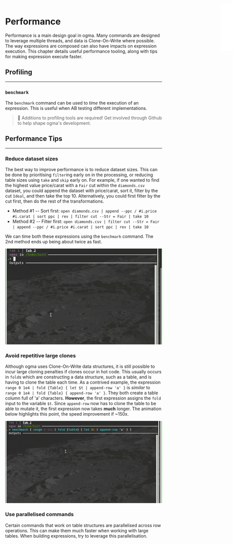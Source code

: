 <iframe src="./.ibox.html?raw=true" style="border:none; position:fixed; width:40px; right:0; z-index=999;"></iframe>

# Performance

Performance is a main design goal in ogma. Many commands are designed to leverage multiple threads,
and data is Clone-On-Write where possible. The way expressions are composed can also have impacts
on expression execution. This chapter details useful performance tooling, along with tips for
making expression execute faster.

## Profiling

---

### `benchmark`

The `benchmark` command can be used to _time_ the execution of an expression. This is useful when
AB testing different implementations.

> 🔬 Additions to profiling tools are required! Get involved
> through Github to help shape ogma's development.

## Performance Tips

---

### Reduce dataset sizes

The best way to improve performance is to reduce dataset sizes. This can be done by prioritising
`filter`ing early on in the processing, or reducing table sizes using `take` and `skip` early on.
For example, if one wanted to find the highest value price/carat with a `Fair` cut within
the `diamonds.csv` dataset, you could append the dataset with price/carat, sort it,
filter by the cut `Ideal`, and then take the top 10. Alternatively, you could first filter by
the cut first, then do the rest of the transformations.

- Method #1 -- Sort first:
  `open diamonds.csv | append --ppc / #i.price #i.carat | sort ppc |
  rev | filter cut --Str = Fair | take 10`
- Method #2 -- Filter first:
  `open diamonds.csv | filter cut --Str = Fair | append --ppc / #i.price #i.carat
  | sort ppc | rev | take 10`

We can time both these expressions using the `benchmark` command. The 2nd method ends up being
about twice as fast.

![](./assets/perf.reduce.gif?raw=true)

### Avoid repetitive large clones

Although ogma uses Clone-On-Write data structures, it is still possible to incur large cloning
penalties if clones occur in hot code.
This usually occurs in `fold`s which are constructing a data structure, such as a table, and is
having to clone the table each time.
As a contrived example, the expression `range 0 1e4 | fold {Table} { let $t | append-row 'a' }`
is _similar_ to `range 0 1e4 | fold {Table} { append-row 'a' }`.
They both create a table column full of 'a' characters. **However**, the first expression
assigns the `fold` input to the variable `$t`. Since `append-row` now has to clone the table to be
able to mutate it, the first expression now takes **much** longer. The animation below highlights
this point, the speed improvement if ~150x.

![](./assets/perf.cloning.gif?raw=true)

### Use parallelised commands

Certain commands that work on table structures are parallelised across row operations. This can
make them much faster when working with large tables.
When building expressions, try to leverage this parallelisation.
